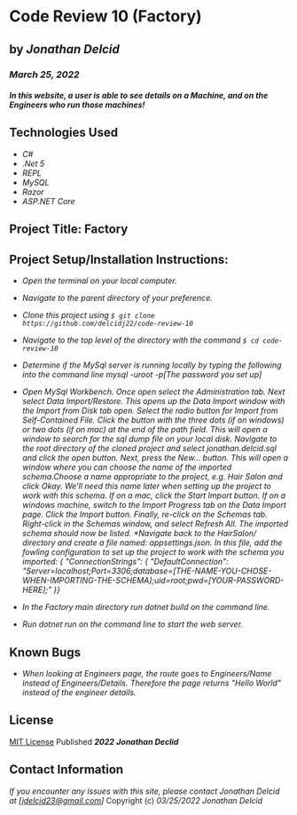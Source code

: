 # Code Review 10 (Factory)

## by _**Jonathan Delcid**_

### _March 25, 2022_

#### _In this website, a user is able to see details on a Machine, and on the Engineers who run those machines!_

## Technologies Used
- _C#_
- _.Net 5_
- _REPL_
- _MySQL_
- _Razor_
- _ASP.NET Core_

## Project Title: Factory

## Project Setup/Installation Instructions:
- _Open the terminal on your local computer._

- _Navigate to the parent directory of your preference._

- _Clone this project using ```$ git clone https://github.com/delcidj22/code-review-10```_

- _Navigate to the top level of the directory with the command ```$ cd code-review-10```_

- _Determine if the MySql server is running locally by typing the following into the command line mysql -uroot -p[The password you set up]_

- _Open MySql Workbench. Once open select the Administration tab. Next select Data Import/Restore. This opens up the Data Import window with the Import from Disk tab open. Select the radio button for Import from Self-Contained File. Click the button with the three dots (if on windows) or two dots (if on mac) at the end of the path field. This will open a window to search for the sql dump file on your local disk. Navigate to the root directory of the cloned project and select jonathan.delcid.sql and click the open button. Next, press the New... button. This will open a window where you can choose the name of the imported schema.Choose a name appropriate to the project, e.g. Hair Salon and click Okay. We'll need this name later when setting up the project to work with this schema. If on a mac, click the Start Import button. If on a windows machine, switch to the Import Progress tab on the Data Import page. Click the Import button. Finally, re-click on the Schemas tab. Right-click in the Schemas window, and select Refresh All. The imported schema should now be listed. *Navigate back to the HairSalon/ directory and create a file named: appsettings.json. In this file, add the fowling configuration to set up the project to work with the schema you imported: { "ConnectionStrings": { "DefaultConnection": "Server=localhost;Port=3306;database=[THE-NAME-YOU-CHOSE-WHEN-IMPORTING-THE-SCHEMA];uid=root;pwd=[YOUR-PASSWORD-HERE];" }}_

- _In the Factory main directory run dotnet build on the command line._

- _Run dotnet run on the command line to start the web server._


## Known Bugs
- _When looking at Engineers page, the route goes to Engineers/Name instead of Engineers/Details. Therefore the page returns "Hello World" instead of the engineer details._



## License
[MIT License](https://opensource.org/licenses/MIT) Published _**2022**_ _**Jonathan Declid**_

## Contact Information
_If you encounter any issues with this site, please contact Jonathan Delcid at [jdelcid23@gmail.com]_
Copyright (c) _03/25/2022_ _Jonathan Delcid_